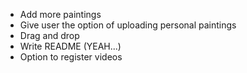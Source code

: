 - Add more paintings
- Give user the option of uploading personal paintings
- Drag and drop
- Write README (YEAH...)
- Option to register videos
